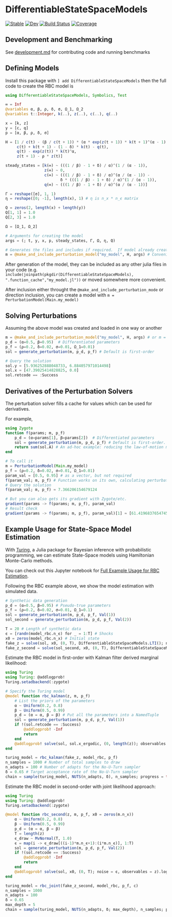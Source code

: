 # DifferentiableStateSpaceModels

[![Stable](https://img.shields.io/badge/docs-stable-blue.svg)](https://HighDimensionalEconLab.github.io/DifferentiableStateSpaceModels.jl/stable)
[![Dev](https://img.shields.io/badge/docs-dev-blue.svg)](https://HighDimensionalEconLab.github.io/DifferentiableStateSpaceModels.jl/dev)
[![Build Status](https://github.com/HighDimensionalEconLab/DifferentiableStateSpaceModels.jl/workflows/CI/badge.svg)](https://github.com/HighDimensionalEconLab/DifferentiableStateSpaceModels.jl/actions)
[![Coverage](https://codecov.io/gh/HighDimensionalEconLab/DifferentiableStateSpaceModels.jl/branch/master/graph/badge.svg)](https://codecov.io/gh/HighDimensionalEconLab/DifferentiableStateSpaceModels.jl)

## Development and Benchmarking
See [development.md](development.md) for contributing code and running benchmarks

## Defining Models
Install this package with `] add DifferentiableStateSpaceModels` then the full code to create the RBC model is

```julia
using DifferentiableStateSpaceModels, Symbolics, Test

∞ = Inf
@variables α, β, ρ, δ, σ, Ω_1, Ω_2
@variables t::Integer, k(..), z(..), c(..), q(..)

x = [k, z]
y = [c, q]
p = [α, β, ρ, δ, σ]

H = [1 / c(t) - (β / c(t + 1)) * (α * exp(z(t + 1)) * k(t + 1)^(α - 1) + (1 - δ)),
     c(t) + k(t + 1) - (1 - δ) * k(t) - q(t),
     q(t) - exp(z(t)) * k(t)^α,
     z(t + 1) - ρ * z(t)]

steady_states = [k(∞) ~ (((1 / β) - 1 + δ) / α)^(1 / (α - 1)),
                 z(∞) ~ 0,
                 c(∞) ~ (((1 / β) - 1 + δ) / α)^(α / (α - 1)) -
                        δ * (((1 / β) - 1 + δ) / α)^(1 / (α - 1)),
                 q(∞) ~ (((1 / β) - 1 + δ) / α)^(α / (α - 1))]

Γ = reshape([σ], 1, 1)
η = reshape([0; -1], length(x), 1) # η is n_x * n_ϵ matrix

Q = zeros(2, length(x) + length(y))
Q[1, 1] = 1.0
Q[2, 3] = 1.0

Ω = [Ω_1, Ω_2]

# Arguments for creating the model
args = (; t, y, x, p, steady_states, Γ, Ω, η, Q)

# Generates the files and includes if required.  If model already created, then just loads
m = @make_and_include_perturbation_model("my_model", H, args) # Convenience macro
```

After generation of the model, they can be included as any other julia files in your code (e.g. `include(joinpath(pkgdir(DifferentiableStateSpaceModels), ".function_cache","my_model.jl"))` or moved somewhere more convenient.

After inclusion either throught the `@make_and_include_perturbation_mode` or direction inclusion, you can create a model with `m = PerturbationModel(Main.my_model)`

## Solving Perturbations
Assuming the above model was created and loaded in one way or another

```julia
m = @make_and_include_perturbation_model("my_model", H, args) # or m = PerturbationModel(Main.my_model)
p_d = (α=0.5, β=0.95)  # Differentiated parameters
p_f = (ρ=0.2, δ=0.02, σ=0.01, Ω_1=0.01)
sol = generate_perturbation(m, p_d, p_f) # Default is first-order

# Query the solution
sol.y ≈ [5.936252888048733, 6.884057971014498]
sol.x ≈ [47.39025414828825, 0.0]
sol.retcode == :Success
```

## Derivatives of the Perturbation Solvers

The perturbation solver fills a cache for values which can be used for derivatives.

For example,
```julia
using Zygote
function f(params; m, p_f)
    p_d = (α=params[1], β=params[2])  # Differentiated parameters
    sol = generate_perturbation(m, p_d, p_f) # Default is first-order.
    return sum(sol.A) # An ad-hoc example: reducing the law-of-motion matrix into one number
end

# To call it
m = PerturbationModel(Main.my_model)
p_f = (ρ=0.2, δ=0.02, σ=0.01, Ω_1=0.01)
param_val = [0.5, 0.95] # as a vector, but not required
f(param_val; m, p_f) # Function works on its own, calculating perturbation
# Query the solution
f(param_val; m, p_f) ≈ 7.366206154679124

# But you can also gets its gradient with Zygote/etc.
gradient(params -> f(params; m, p_f), param_val)
# Result check
gradient(params -> f(params; m, p_f), param_val)[1] ≈ [61.41968376547458, 106.44095661062319]
```

## Example Usage for State-Space Model Estimation

With [Turing](https://turing.ml/stable/), a Julia package for Bayesian inference with
probabilistic programming, we can estimate State-Space models using Hamiltonian Monte-Carlo methods.

You can check out this Jupyter notebook for [Full Example Usage for RBC Estimation](rbc_example.ipynb).

Following the RBC example above, we show the model estimation with simulated data.

```julia
# Synthetic data generation
p_d = (α=0.5, β=0.95) # Pseudo-true parameters
p_f = (ρ=0.2, δ=0.02, σ=0.01, Ω_1=0.1)
sol = generate_perturbation(m, p_d, p_f, Val(1))
sol_second = generate_perturbation(m, p_d, p_f, Val(2))

T = 20 # Length of synthetic data
ϵ = [randn(model_rbc.n_ϵ) for _ = 1:T] # Shocks
x0 = zeros(model_rbc.n_x) # Initial state
fake_z = solve(sol, x0, (0, T), DifferentiableStateSpaceModels.LTI(); noise = ϵ).z # First-order synthetic data
fake_z_second = solve(sol_second, x0, (0, T), DifferentiableStateSpaceModels.QTI(); noise = ϵ).z # Second-order synthetic data
```

Estimate the RBC model in first-order with Kalman filter derived marginal likelihood:
```julia
using Turing
using Turing: @addlogprob!
Turing.setadbackend(:zygote)

# Specify the Turing model
@model function rbc_kalman(z, m, p_f)
    # List the priors of the parameters
    α ~ Uniform(0.2, 0.8)
    β ~ Uniform(0.5, 0.99)
    p_d = (α = α, β = β) # Put all the parameters into a NamedTuple
    sol = generate_perturbation(m, p_d, p_f, Val(1))
    if !(sol.retcode == :Success)
        @addlogprob! -Inf
        return
    end
    @addlogprob! solve(sol, sol.x_ergodic, (0, length(z)); observables = z).logpdf
end

turing_model = rbc_kalman(fake_z, model_rbc, p_f)
n_samples = 1000 # Number of total samples to draw
n_adapts = 100 # Number of adapts for the No-U-Turn sampler
δ = 0.65 # Target acceptance rate of the No-U-Turn sampler
chain = sample(turing_model, NUTS(n_adapts, δ), n_samples; progress = true)
```

Estimate the RBC model in second-order with joint likelihood approach:
```julia
using Turing
using Turing: @addlogprob!
Turing.setadbackend(:zygote)

@model function rbc_second(z, m, p_f, x0 = zeros(m.n_x))
    α ~ Uniform(0.2, 0.8)
    β ~ Uniform(0.5, 0.99)
    p_d = (α = α, β = β)
    T = length(z)
    ϵ_draw ~ MvNormal(T, 1.0)
    ϵ = map(i -> ϵ_draw[((i-1)*m.n_ϵ+1):(i*m.n_ϵ)], 1:T)
    sol = generate_perturbation(m, p_d, p_f, Val(2))
    if !(sol.retcode == :Success)
        @addlogprob! -Inf
        return
    end
    @addlogprob! solve(sol, x0, (0, T); noise = ϵ, observables = z).logpdf
end

turing_model = rbc_joint(fake_z_second, model_rbc, p_f, c)
n_samples = 1000
n_adapts = 100
δ = 0.65
max_depth = 5
chain = sample(turing_model, NUTS(n_adapts, δ; max_depth), n_samples; progress = true)
```
